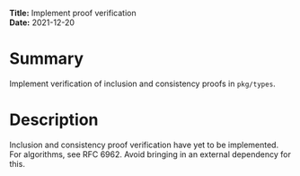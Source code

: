 **Title:** Implement proof verification</br>
**Date:** 2021-12-20 </br>

# Summary
Implement verification of inclusion and consistency proofs in `pkg/types`.

# Description
Inclusion and consistency proof verification have yet to be implemented.  For
algorithms, see RFC 6962.  Avoid bringing in an external dependency for this.
